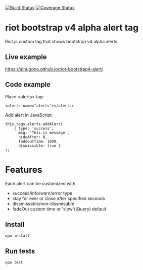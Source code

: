 [![Build Status](https://travis-ci.org/alhugone/riot-bootstrap4-alert.svg?branch=master)](https://travis-ci.org/alhugone/riot-bootstrap4-alert) [![Coverage Status](https://coveralls.io/repos/github/HugoWarsawDev/riot-bootstrap-alert/badge.svg?branch=master)](https://coveralls.io/github/HugoWarsawDev/riot-bootstrap-alert?branch=master)
# riot bootstrap v4 alpha alert tag
Riot.js custom tag that shows bootstrap v4 alpha alerts.
## Live example
https://alhugone.github.io/riot-bootstrap4-alert/

## Code example
Place \<alerts\> tag:

`<alerts name="alerts"></alerts>`

Add alert in JavaScript:

    this.tags.alerts.addAlert(
        { type: 'success',
          msg: 'This is message',
          hideAfter: 0,
          fadeOutTime: 1000,
          dismissible: true }
    );

# Features
Each alert can be customized with:
* success/info/warn/error type
* stay for ever or close after specified seconds
* dissmissable/non-dissmisable
* fadeOut custom time or 'slow'(jQuery) default


## Install
`npm install`

## Run tests
 `npm test`

